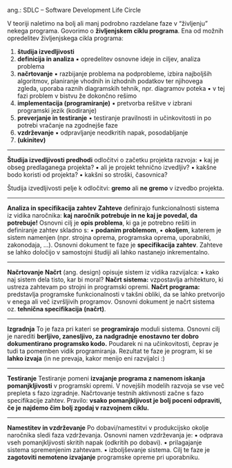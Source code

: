 ang.: SDLC – Software Development Life Circle

V teoriji naletimo na bolj ali manj podrobno razdelane faze v “življenju” nekega programa. Govorimo o **življenjskem ciklu programa**. Ena od možnih opredelitev življenjskega cikla programa:
1. **študija izvedljivosti**
2. **definicija in analiza**
▪ opredelitev osnovne ideje in ciljev, analiza problema
3. **načrtovanje**
▪ razbijanje problema na podprobleme, izbira najboljših algoritmov, planiranje vhodnih in izhodnih podatkov ter njihovega zgleda, uporaba raznih diagramskih tehnik, npr. diagramov poteka
▪ v tej fazi problem v bistvu že dokončno rešimo
4. **implementacija (programiranje)**
▪ pretvorba rešitve v izbrani programski jezik (kodiranje)
5. **preverjanje in testiranje**
▪ testiranje pravilnosti in učinkovitosti in po potrebi vračanje na zgodnejše faze
6. **vzdrževanje**
▪ odpravljanje neodkritih napak, posodabljanje
7. **(ukinitev)**
---
**Študija izvedljivosti predhodi** odločitvi o začetku projekta razvoja:
▪ kaj je obseg predlaganega projekta?
▪ ali je projekt tehnično izvedljiv?
▪ kakšne bodo koristi od projekta?
▪ kakšni so stroški, časovnica?

Študija izvedljivosti pelje k odločitvi: **gremo** ali **ne gremo** v izvedbo
projekta.

---
**Analiza in specifikacija zahtev**
**Zahteve** definirajo funkcionalnosti sistema iz vidika naročnika: **kaj**
**naročnik potrebuje in ne kaj je povedal, da potrebuje!**
Osnovni cilj je **opis problema**, ki ga je potrebno rešiti in definiranje
zahtev skladno s:
▪ **podanim problemom**,
▪ **okoljem**, katerem je sistem namenjen (npr. strojna oprema, programska oprema,
uporabniki, zakonodaja, ...).
Osnovni dokument te faze je **specifikacija zahtev**. Zahteve se lahko
določijo v samostojni študiji ali lahko nastanejo inkrementalno.

---
**Načrtovanje**
**Načrt** (ang. design) opisuje sistem iz vidika razvijalca:
▪ kako naj sistem dela tisto, kar bi moral?
**Načrt sistema:** vzpostavlja arhitekturo, ki ustreza zahtevam po
strojni in programski opremi.
**Načrt programa:** predstavlja programske funkcionalnosti v takšni
obliki, da se lahko pretvorijo v enega ali več izvršljivih programov.
Osnovni dokument je načrt sistema oz. **tehnična specifikacija**
**(načrt)**.

 ----
**Izgradnja**
To je faza pri kateri se **programirajo** moduli sistema.
Osnovni cilj je narediti **berljivo, zanesljivo, za nadgradnje** **enostavno ter dobro dokumentirano programsko kodo.**
Poudarek ni na učinkovitosti, čeprav je tudi ta pomemben vidik
programiranja.
Rezultat te faze je program, ki se **lahko izvaja** (in ne prevaja, kakor
menijo eni razvijalci :)

---
**Testiranje**
Testiranje pomeni **izvajanje programa z namenom iskanja**
**pomanjkljivosti** v programski opremi.
V novejših modelih razvoja se vse več prepleta s fazo izgradnje.
Načrtovanje testnih aktivnosti začne s fazo specifikacije zahtev.
Pravilo: **vsako pomanjkljivost je bolj poceni odpraviti, če je**
**najdemo čim bolj zgodaj v razvojnem ciklu.**

---
**Namestitev in vzdrževanje**
Po dobavi/namestitvi v produkcijsko okolje naročnika sledi faza
vzdrževanja.
Osnovni namen vzdrževanja je:
▪ odprava vseh pomanjkljivosti skritih napak (odkritih po dobavi).
▪ prilagajanje sistema spremenjenim zahtevam.
▪ izboljševanje sistema.
Cilj te faze je **zagotoviti nemoteno izvajanje** programske opreme pri
uporabniku.
